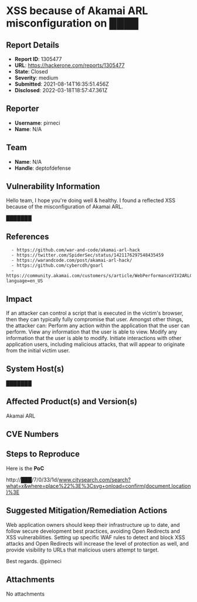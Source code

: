 # XSS because of Akamai ARL misconfiguration on ████

## Report Details
- **Report ID**: 1305477
- **URL**: https://hackerone.com/reports/1305477
- **State**: Closed
- **Severity**: medium
- **Submitted**: 2021-08-14T16:35:51.456Z
- **Disclosed**: 2022-03-18T18:57:47.361Z

## Reporter
- **Username**: pirneci
- **Name**: N/A

## Team
- **Name**: N/A
- **Handle**: deptofdefense

## Vulnerability Information
Hello team,
I hope you're doing well & healthy.
I found a reflected XSS because of the misconfiguration of Akamai ARL.

███████

## References

      - https://github.com/war-and-code/akamai-arl-hack
      - https://twitter.com/SpiderSec/status/1421176297548435459
      - https://warandcode.com/post/akamai-arl-hack/
      - https://github.com/cybercdh/goarl
      - https://community.akamai.com/customers/s/article/WebPerformanceV1V2ARLChangeStartingFebruary282021?language=en_US

## Impact

If an attacker can control a script that is executed in the victim's browser, then they can typically fully compromise that user. Amongst other things, the attacker can:
    Perform any action within the application that the user can perform.
View any information that the user is able to view.
Modify any information that the user is able to modify.
Initiate interactions with other application users, including malicious attacks, that will appear to originate from the initial victim user.

## System Host(s)
███████

## Affected Product(s) and Version(s)
Akamai ARL

## CVE Numbers


## Steps to Reproduce
Here is the **PoC**

http://███/7/0/33/1d/www.citysearch.com/search?what=x&where=place%22%3E%3Csvg+onload=confirm(document.location)%3E

## Suggested Mitigation/Remediation Actions
Web application owners should keep their infrastructure up to date, and follow secure development best practices, avoiding Open Redirects and XSS vulnerabilities.
Setting up specific WAF rules to detect and block XSS attacks and Open Redirects will increase the level of protection as well, and provide visibility to URLs that malicious users attempt to target.

Best regards.
@pirneci



## Attachments
No attachments
